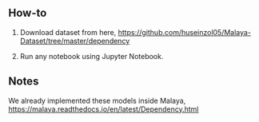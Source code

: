 ## How-to

1. Download dataset from here, https://github.com/huseinzol05/Malaya-Dataset/tree/master/dependency

2. Run any notebook using Jupyter Notebook.

## Notes

We already implemented these models inside Malaya, https://malaya.readthedocs.io/en/latest/Dependency.html
